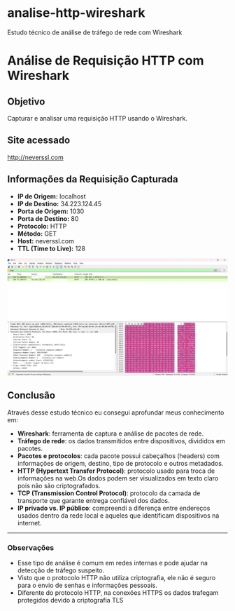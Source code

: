 # analise-http-wireshark
Estudo técnico de análise de tráfego de rede com Wireshark

# Análise de Requisição HTTP com Wireshark

##  Objetivo
Capturar e analisar uma requisição HTTP usando o Wireshark.

##  Site acessado
http://neverssl.com

##  Informações da Requisição Capturada

- **IP de Origem:** localhost
- **IP de Destino:** 34.223.124.45
- **Porta de Origem:** 1030
- **Porta de Destino:** 80
- **Protocolo:** HTTP
- **Método:** GET
- **Host:** neverssl.com
- **TTL (Time to Live):** 128

![Captura de tela do Wireshark](./captura-wireshark1.jpg)

##  Conclusão
Através desse estudo técnico eu consegui aprofundar meus conhecimento em: 
- **Wireshark**: ferramenta de captura e análise de pacotes de rede.
- **Tráfego de rede**: os dados transmitidos entre dispositivos, divididos em pacotes.
- **Pacotes e protocolos**: cada pacote possui cabeçalhos (headers) com informações de origem, destino, tipo de protocolo e outros metadados.
- **HTTP (Hypertext Transfer Protocol)**: protocolo usado para troca de informações na web.Os dados podem ser visualizados em texto claro pois não são criptografados.
- **TCP (Transmission Control Protocol)**: protocolo da camada de transporte que garante entrega confiável dos dados.
- **IP privado vs. IP público**: compreendi a diferença entre endereços usados dentro da rede local e aqueles que identificam dispositivos na internet.
---

###  Observações
- Esse tipo de análise é comum em redes internas e pode ajudar na detecção de tráfego suspeito.
- Visto que o protocolo HTTP não utiliza criptografia, ele não é seguro para o envio de senhas e informações pessoais. 
- Diferente do protocolo HTTP, na conexões HTTPS os dados trafegam protegidos devido à criptografia TLS
